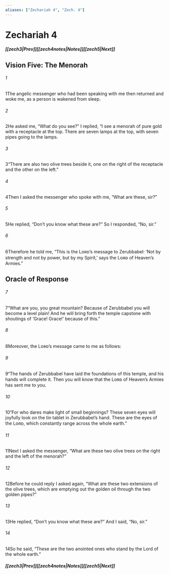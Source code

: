 ```yaml
---
aliases: ["Zechariah 4", "Zech. 4"]
---
```

# Zechariah 4
##### <span class=arrow-left></span>[[zech3|Prev]]<span class=navigation-separator></span>[[zech4notes|Notes]]<span class=navigation-separator></span>[[zech5|Next]]<span class=arrow-right></span>
## Vision Five: The Menorah
###### 1
<span class=verse-first>1</span>The angelic messenger who had been speaking with me then returned and woke me, as a person is wakened from sleep.
###### 2
<span class=verse-body>2</span>He asked me, “What do you see?” I replied, “I see a menorah of pure gold with a receptacle at the top. There are seven lamps at the top, with seven pipes going to the lamps.
###### 3
<span class=verse-body>3</span>“There are also two olive trees beside it, one on the right of the receptacle and the other on the left.”
###### 4
<span class=verse-body>4</span>Then I asked the messenger who spoke with me, “What are these, sir?”
###### 5
<span class=verse-body>5</span>He replied, “Don’t you know what these are?” So I responded, “No, sir.”
###### 6
<span class=verse-body>6</span>Therefore he told me, “This is the Lᴏʀᴅ’s message to Zerubbabel: ‘Not by strength and not by power, but by my Spirit,’ says the Lᴏʀᴅ of Heaven’s Armies.”
## Oracle of Response
###### 7
<span class=verse-body>7</span>“What are you, you great mountain? Because of Zerubbabel you will become a level plain! And he will bring forth the temple capstone with shoutings of ‘Grace! Grace!’ because of this.”
<div class=paragraph-break></div>

###### 8
<span class=verse-first>8</span>Moreover, the Lᴏʀᴅ’s message came to me as follows:
###### 9
<span class=verse-body>9</span>“The hands of Zerubbabel have laid the foundations of this temple, and his hands will complete it. Then you will know that the Lᴏʀᴅ of Heaven’s Armies has sent me to you.
###### 10
<span class=verse-body>10</span>“For who dares make light of small beginnings? These seven eyes will joyfully look on the tin tablet in Zerubbabel’s hand. These are the eyes of the Lᴏʀᴅ, which constantly range across the whole earth.”
<div class=paragraph-break></div>

###### 11
<span class=verse-first>11</span>Next I asked the messenger, “What are these two olive trees on the right and the left of the menorah?”
###### 12
<span class=verse-body>12</span>Before he could reply I asked again, “What are these two extensions of the olive trees, which are emptying out the golden oil through the two golden pipes?”
###### 13
<span class=verse-body>13</span>He replied, “Don’t you know what these are?” And I said, “No, sir.”
###### 14
<span class=verse-body>14</span>So he said, “These are the two anointed ones who stand by the Lord of the whole earth.”
##### <span class=arrow-left></span>[[zech3|Prev]]<span class=navigation-separator></span>[[zech4notes|Notes]]<span class=navigation-separator></span>[[zech5|Next]]<span class=arrow-right></span>